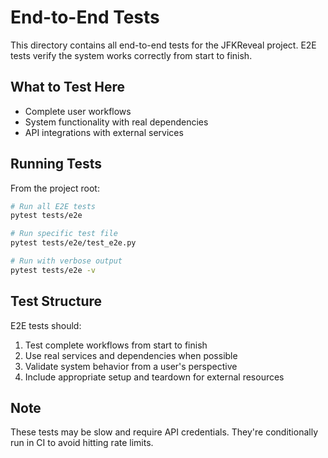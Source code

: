 # End-to-End Tests

This directory contains all end-to-end tests for the JFKReveal project. E2E tests verify the system works correctly from start to finish.

## What to Test Here

- Complete user workflows
- System functionality with real dependencies
- API integrations with external services

## Running Tests

From the project root:

```bash
# Run all E2E tests
pytest tests/e2e

# Run specific test file
pytest tests/e2e/test_e2e.py

# Run with verbose output
pytest tests/e2e -v
```

## Test Structure

E2E tests should:
1. Test complete workflows from start to finish
2. Use real services and dependencies when possible
3. Validate system behavior from a user's perspective
4. Include appropriate setup and teardown for external resources

## Note

These tests may be slow and require API credentials. They're conditionally run in CI to avoid hitting rate limits. 